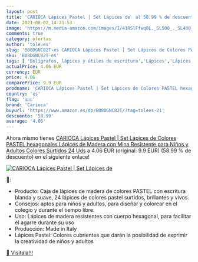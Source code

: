 ```yaml
---
layout: post
title: 'CARIOCA Lápices Pastel | Set Lápices de  al 58.99 % de descuento'
date: 2021-08-02 14:23:53
image: 'https://m.media-amazon.com/images/I/41RSlFfwq8L._SL500_._SL400_.jpg'
comments: true
category: ofertas
author: 'tole.es'
slug: 'B08DGNC82T-es CARIOCA Lápices Pastel | Set Lápices de Colores PASTEL...'
sku: 'B08DGNC82T-es'
tags: [ 'Bolígrafos, lápices y útiles de escritura','Lápices','Lápices de colores para adultos','Oficina y papelería','carioca','lápices', ]
actualPrice: 4.06 EUR
currency: EUR
price: 4.06
comparePrice: 9.9 EUR
prodname: 'CARIOCA Lápices Pastel | Set Lápices de Colores PASTEL hexagonales  Lápices de Madera con Mina Resistente  para NIños y Adultos  Colores Surtidos 24 Uds'
country: 'es'
flag: '🇪🇸'
brand: 'Carioca'
buyurl: 'https://www.amazon.es/dp/B08DGNC82T/?tag=tolees-21'
descuento: '58.99'
average: '4.06'
---
```


Ahora mismo tienes [CARIOCA Lápices Pastel | Set Lápices de Colores PASTEL hexagonales  Lápices de Madera con Mina Resistente  para NIños y Adultos  Colores Surtidos 24 Uds](https://www.amazon.es/dp/B08DGNC82T/?tag=tolees-21) a 4.06 EUR (original: 9.9 EUR) (58.99 %  de descuento) en el siguiente enlace!

[![CARIOCA Lápices Pastel | Set Lápices de ](https://m.media-amazon.com/images/I/41RSlFfwq8L._SL500_._SL400_.jpg)](https://www.amazon.es/dp/B08DGNC82T/?tag=tolees-21)

🔎:

- Producto: Caja de lápices de madera de colores PASTEL con escritura blanda y suave, 24 lápices de colores pastel surtidos, brillantes y vivos.
- Consejos: aptos para niños y adultos, para diseñar y colorear en el colegio y durante el tiempo libre.
- Uso: Lápices de madera resistentes con cuerpo hexagonal, para facilitar el agarre durante su uso
- Producción: Made in Italy
- Lápices Pastel: Colores cubrientes que darán la posibilidad de exprimir la creatividad de niños y adultos

[🛒 Visítala!!!](https://www.amazon.es/dp/B08DGNC82T/?tag=tolees-21)
